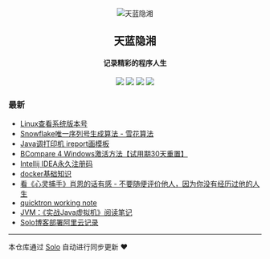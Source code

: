 <p align="center"><img alt="天蓝隐湘" src="https://static.b3log.org/images/brand/solo-32.png"></p><h2 align="center">
天蓝隐湘
</h2>

<h4 align="center">记录精彩的程序人生</h4>
<p align="center"><a title="天蓝隐湘" target="_blank" href="https://github.com/fubincloud/solo-blog"><img src="https://img.shields.io/github/last-commit/fubincloud/solo-blog.svg?style=flat-square&color=FF9900"></a>
<a title="GitHub repo size in bytes" target="_blank" href="https://github.com/fubincloud/solo-blog"><img src="https://img.shields.io/github/repo-size/fubincloud/solo-blog.svg?style=flat-square"></a>
<a title="Solo Version" target="_blank" href="https://github.com/b3log/solo/releases"><img src="https://img.shields.io/badge/solo-3.6.4-f1e05a.svg?style=flat-square&color=blueviolet"></a>
<a title="Hits" target="_blank" href="https://github.com/b3log/hits"><img src="https://hits.b3log.org/fubincloud/solo-blog.svg"></a></p>

### 最新

* [Linux查看系统版本号](http://blog.fubincloud.cn/articles/2019/09/03/1567495728498.html)
* [Snowflake唯一序列号生成算法 - 雪花算法](http://blog.fubincloud.cn/articles/2019/09/03/1567495538582.html)
* [Java调打印机 ireport画模板](http://blog.fubincloud.cn/articles/2019/08/30/1567142630466.html)
* [BCompare 4 Windows激活方法【试用期30天重置】](http://blog.fubincloud.cn/articles/2019/08/30/1567136168529.html)
* [Intellij IDEA永久注册码](http://blog.fubincloud.cn/articles/2019/08/28/1566979143252.html)
* [docker基础知识](http://blog.fubincloud.cn/articles/2019/08/18/1566111912448.html)
* [看《心灵捕手》肖恩的话有感 - 不要随便评价他人，因为你没有经历过他的人生](http://blog.fubincloud.cn/articles/2019/08/18/1566098699913.html)
* [quicktron working note](http://blog.fubincloud.cn/articles/2019/08/17/1566048893918.html)
* [JVM：《实战Java虚拟机》阅读笔记](http://blog.fubincloud.cn/articles/2019/08/17/1566046215170.html)
* [Solo博客部署阿里云记录](http://blog.fubincloud.cn/articles/2019/08/17/1566037580555.html)



---

本仓库通过 [Solo](https://github.com/b3log/solo) 自动进行同步更新 ❤️ 